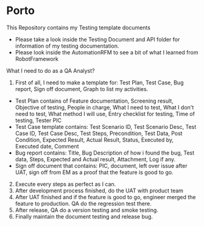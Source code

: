 # Porto

This Repository contains my Testing template documents 

- Please take a look inside the Testing Document and API folder for information of my testing documentation.
- Please look inside the AutomationRFM to see a bit of what I learned from RobotFramework 

What I need to do as a QA Analyst?

1. First of all, I need to make a template for: Test Plan, Test Case, Bug report, Sign off document, Graph to list my activities.
- Test Plan contains of Feature documentation, Screening result, Objective of testing, People in charge, What I need to test, What I don't need to test, What method I will use, Entry checklist for testing, Time of testing, Tester PIC
- Test Case template contains: Test Scenario ID, Test Scenario Desc, Test Case ID, Test Case Desc, Test Steps, Precondition, Test Data, Post Condition, Expected Result, Actual Result, Status, Executed by, Executed date, Comment
- Bug report contains: Title, Bug Description of how i found the bug, Test data, Steps, Expected and Actual result, Attachment, Log if any.
- Sign off document that contains: PIC, document, left over issue after UAT, sign off from EM as a proof that the feature is good to go.

2. Execute every steps as perfect as I can. 
3. After development process finished, do the UAT with product team
4. After UAT finished and if the feature is good to go, engineer merged the feature to production. QA do the regression test there.
5. After release, QA do a version testing and smoke testing. 
6. Finally maintain the document testing and release bug. 
